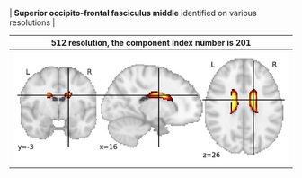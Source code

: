


| **Superior occipito-frontal fasciculus middle** identified on various resolutions |

| 512 resolution, the component index number is 201|  
|:---:|  
| ![Component 512](../512/final/201.jpg "From component 512: Superior occipito-frontal fasciculus middle") |